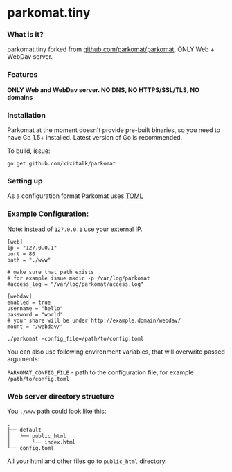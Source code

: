 
# parkomat.tiny


### What is it?

parkomat.tiny forked from [github.com/parkomat/parkomat](https://github.com/parkomat/parkomat), ONLY Web + WebDav server.

### Features

**ONLY Web and WebDav server. NO DNS, NO HTTPS/SSL/TLS, NO domains**

### Installation

Parkomat at the moment doesn't provide pre-built binaries, so you need to have Go 1.5+ installed. Latest version of Go is recommended.

To build, issue:

```
go get github.com/xixitalk/parkomat
```

### Setting up

As a configuration format Parkomat uses [TOML](https://github.com/toml-lang/toml)

### Example Configuration:

Note: instead of `127.0.0.1` use your external IP.

```
[web]
ip = "127.0.0.1"
port = 80
path = "./www"

# make sure that path exists
# for example issue mkdir -p /var/log/parkomat
#access_log = "/var/log/parkomat/access.log"

[webdav]
enabled = true
username = "hello"
password = "world"
# your share will be under http://example.domain/webdav/
mount = "/webdav/"

```



```
./parkomat -config_file=/path/to/config.toml
```

You can also use following environment variables, that will overwrite passed arguments:

`PARKOMAT_CONFIG_FILE` - path to the configuration file, for example `/path/to/config.toml`

### Web server directory structure

You `./www` path could look like this:

```
.
├── default
│   └── public_html
│       └── index.html
└── config.toml
```

All your html and other files go to `public_html` directory.
